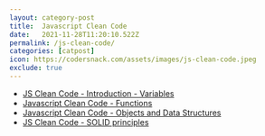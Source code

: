 ```yaml
---
layout: category-post
title:  Javascript Clean Code
date:   2021-11-28T11:20:10.522Z
permalink: /js-clean-code/
categories: [catpost]
icon: https://codersnack.com/assets/images/js-clean-code.jpeg
exclude: true
---
```

 * [JS Clean Code - Introduction - Variables](https://codersnack.com/js-clean-code-variables) 
 * [Javascript Clean Code - Functions](https://codersnack.com/js-clean-code-functions) 
 * [Javascript Clean Code - Objects and Data Structures](https://codersnack.com/js-clean-code-objects-data-structures) 
 * [JS Clean Code - SOLID principles](https://codersnack.com/js-clean-code-solid-principles) 
